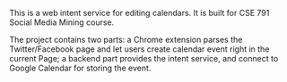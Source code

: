 This is a web intent service for editing calendars. It is built for CSE 791 Social Media Mining course.

The project contains two parts: a Chrome extension parses the Twitter/Facebook page and let users create calendar event right in the current Page; a backend part provides the intent service, and connect to Google Calendar for storing the event.
